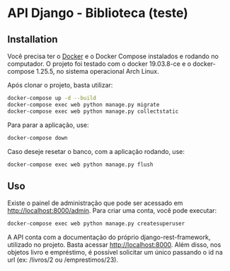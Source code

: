 # API Django - Biblioteca (teste)

## Installation

Você precisa ter o [Docker](https://www.docker.com/) e o Docker Compose instalados e rodando no computador. O projeto foi testado com o docker 19.03.8-ce e o docker-compose 1.25.5, no sistema operacional Arch Linux.

Após clonar o projeto, basta utilizar:

```bash
docker-compose up -d --build
docker-compose exec web python manage.py migrate
docker-compose exec web python manage.py collectstatic
```

Para parar a aplicação, use:
```bash
docker-compose down
```

Caso deseje resetar o banco, com a aplicação rodando, use:
```
docker-compose exec web python manage.py flush
```
## Uso
Existe o painel de administração que pode ser acessado em [http://localhost:8000/admin](http://localhost:8000/admin). Para criar uma conta, você pode executar:
```bash
docker-compose exec web python manage.py createsuperuser
```
A API conta com a documentação do próprio django-rest-framework, utilizado no projeto. Basta acessar [http://localhost:8000](http://localhost:8000). Além disso, nos objetos livro e empréstimo, é possível solicitar um único passando o id na url (ex: /livros/2 ou /emprestimos/23).